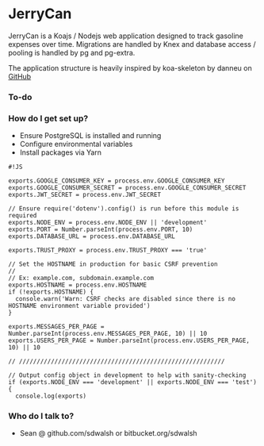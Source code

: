 # JerryCan #

JerryCan is a Koajs / Nodejs web application designed to track gasoline expenses over time. Migrations are handled by Knex and database access / pooling is handled by pg and pg-extra.

The application structure is heavily inspired by koa-skeleton by danneu on [GitHub](https://github.com/danneu/koa-skeleton) 

### To-do ###

### How do I get set up? ###

* Ensure PostgreSQL is installed and running
* Configure environmental variables
* Install packages via Yarn

```
#!JS

exports.GOOGLE_CONSUMER_KEY = process.env.GOOGLE_CONSUMER_KEY
exports.GOOGLE_CONSUMER_SECRET = process.env.GOOGLE_CONSUMER_SECRET
exports.JWT_SECRET = process.env.JWT_SECRET

// Ensure require('dotenv').config() is run before this module is required
exports.NODE_ENV = process.env.NODE_ENV || 'development'
exports.PORT = Number.parseInt(process.env.PORT, 10)
exports.DATABASE_URL = process.env.DATABASE_URL

exports.TRUST_PROXY = process.env.TRUST_PROXY === 'true'

// Set the HOSTNAME in production for basic CSRF prevention
//
// Ex: example.com, subdomain.example.com
exports.HOSTNAME = process.env.HOSTNAME
if (!exports.HOSTNAME) {
  console.warn('Warn: CSRF checks are disabled since there is no HOSTNAME environment variable provided')
}

exports.MESSAGES_PER_PAGE = Number.parseInt(process.env.MESSAGES_PER_PAGE, 10) || 10
exports.USERS_PER_PAGE = Number.parseInt(process.env.USERS_PER_PAGE, 10) || 10

// //////////////////////////////////////////////////////////

// Output config object in development to help with sanity-checking
if (exports.NODE_ENV === 'development' || exports.NODE_ENV === 'test') {
  console.log(exports)
```

### Who do I talk to? ###

* Sean @ github.com/sdwalsh or bitbucket.org/sdwalsh